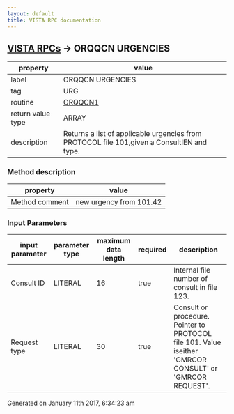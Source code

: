 ```yaml
---
layout: default
title: VISTA RPC documentation
---
```




## [VISTA RPCs](TableOfContent.md) &#8594; ORQQCN URGENCIES 

 property | value 
--- | --- 
 label | ORQQCN URGENCIES
 tag | URG
 routine | [ORQQCN1](http://code.osehra.org/dox/Routine_ORQQCN1_source.html)
 return value type | ARRAY
 description | Returns a list of applicable urgencies from PROTOCOL file 101,given a ConsultIEN and type.


### Method description

 property | value 
--- | --- 
 Method comment | new urgency from 101.42

### Input Parameters

| input parameter | parameter type | maximum data length | required | description | 
| --- | --- | --- | --- | --- | 
| Consult ID | LITERAL | 16 | true | Internal file number of consult in file 123. | 
| Request type | LITERAL | 30 | true | Consult or procedure.  Pointer to PROTOCOL file 101.  Value iseither 'GMRCOR CONSULT' or 'GMRCOR REQUEST'. | 




Generated on January 11th 2017, 6:34:23 am